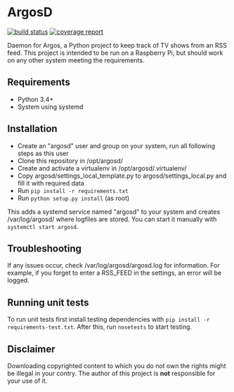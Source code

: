 # ArgosD
[![build status](http://gitlab.intarweb.nl/pi-projects/argosd/badges/master/build.svg)](http://gitlab.intarweb.nl/pi-projects/argosd/commits/master)
[![coverage report](http://gitlab.intarweb.nl/pi-projects/argosd/badges/master/coverage.svg)](http://gitlab.intarweb.nl/pi-projects/argosd/commits/master)

Daemon for Argos, a Python project to keep track of TV shows from an RSS feed.
This project is intended to be run on a Raspberry Pi, but should work on any
other system meeting the requirements.

## Requirements
- Python 3.4+
- System using systemd

## Installation
- Create an "argosd" user and group on your system, run all following steps as this user
- Clone this repository in /opt/argosd/
- Create and activate a virtualenv in /opt/argosd/.virtualenv/
- Copy argosd/settings_local_template.py to argosd/settings_local.py and fill it with required data
- Run `pip install -r requirements.txt`
- Run `python setup.py install` (as root)

This adds a systemd service named "argosd" to your system
and creates /var/log/argosd/ where logfiles are stored.
You can start it manually with `systemctl start argosd`.

## Troubleshooting
If any issues occur, check /var/log/argosd/argosd.log for information.
For example, if you forget to enter a RSS_FEED in the settings, an error will be logged.

## Running unit tests
To run unit tests first install testing dependencies with `pip install -r requirements-test.txt`.
After this, run `nosetests` to start testing.

## Disclaimer
Downloading copyrighted content to which you do not own the rights might be illegal in your contry.
The author of this project is **not** responsible for your use of it.
